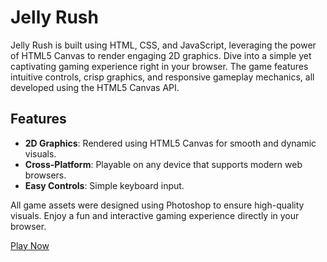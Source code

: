 # Jelly Rush

Jelly Rush is built using HTML, CSS, and JavaScript, leveraging the power of HTML5 Canvas to render engaging 2D graphics. Dive into a simple yet captivating gaming experience right in your browser.
 The game features intuitive controls, crisp graphics, and responsive gameplay mechanics, all developed using the HTML5 Canvas API.
 
## Features
- **2D Graphics**: Rendered using HTML5 Canvas for smooth and dynamic visuals.
- **Cross-Platform**: Playable on any device that supports modern web browsers.
- **Easy Controls**: Simple keyboard input.

All game assets were designed using Photoshop to ensure high-quality visuals. Enjoy a fun and interactive gaming experience directly in your browser.

[Play Now](https://joycreativecoder.github.io/jelly-rush/)
